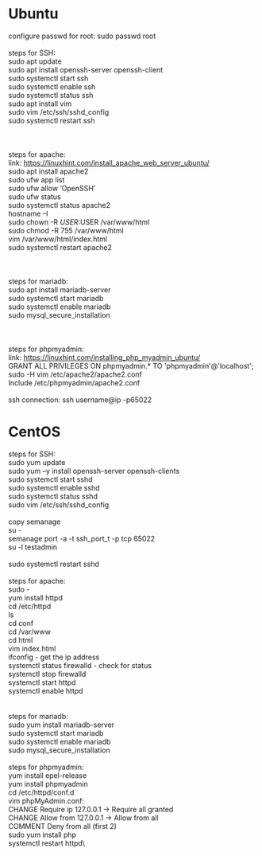 # Ubuntu
configure passwd for root: sudo passwd root\
\
steps for SSH:\
sudo apt update\
sudo apt install openssh-server openssh-client\
sudo systemctl start ssh\
sudo systemctl enable ssh\
sudo systemctl status ssh\
sudo apt install vim\
sudo vim /etc/ssh/sshd_config\
sudo systemctl restart ssh\
\
\
\
steps for apache:\
link: https://linuxhint.com/install_apache_web_server_ubuntu/
\
sudo apt install apache2\
sudo ufw app list\
sudo ufw allow ‘OpenSSH’\
sudo ufw status\
sudo systemctl status apache2\
hostname –I\
sudo chown -R $USER:$USER /var/www/html\
sudo chmod -R 755 /var/www/html\
vim /var/www/html/index.html\
sudo systemctl restart apache2\
\
\
\
steps for mariadb: \
sudo apt install mariadb-server\
sudo systemctl start mariadb\
sudo systemctl enable mariadb\
sudo mysql_secure_installation\
\
\
\
steps for phpmyadmin:\
link: https://linuxhint.com/installing_php_myadmin_ubuntu/
\
GRANT ALL PRIVILEGES ON phpmyadmin.* TO 'phpmyadmin'@'localhost';\
sudo -H vim /etc/apache2/apache2.conf\
Include /etc/phpmyadmin/apache2.conf\
\
ssh connection: ssh username@ip -p65022

# CentOS

steps for SSH:\
sudo yum update\
sudo yum –y install openssh-server openssh-clients\
sudo systemctl start sshd\
sudo systemctl enable sshd\
sudo systemctl status sshd\
sudo vim /etc/ssh/sshd_config\
\
copy semanage\
su -\
semanage port -a -t ssh_port_t -p tcp 65022\
su -l testadmin\
\
sudo systemctl restart sshd\
\
steps for apache:\
sudo -\
yum install httpd\
cd /etc/httpd\
ls\
cd conf\
cd /var/www\
cd html\
vim index.html\
ifconfig - get the ip address\
systemctl status firewalld - check for status\
systemctl stop firewalld\
systemctl start httpd\
systemctl enable httpd\
\
\
steps for mariadb: \
sudo yum install mariadb-server\
sudo systemctl start mariadb\
sudo systemctl enable mariadb\
sudo mysql_secure_installation\
\
steps for phpmyadmin:\
yum install epel-release\
yum install phpmyadmin\
cd /etc/httpd/conf.d\
vim phpMyAdmin.conf:\
CHANGE Require ip 127.0.0.1 -> Require all granted\
CHANGE Allow from 127.0.0.1 -> Allow from all\
COMMENT Deny from all (first 2)\
sudo yum install php\
systemctl restart httpd\
